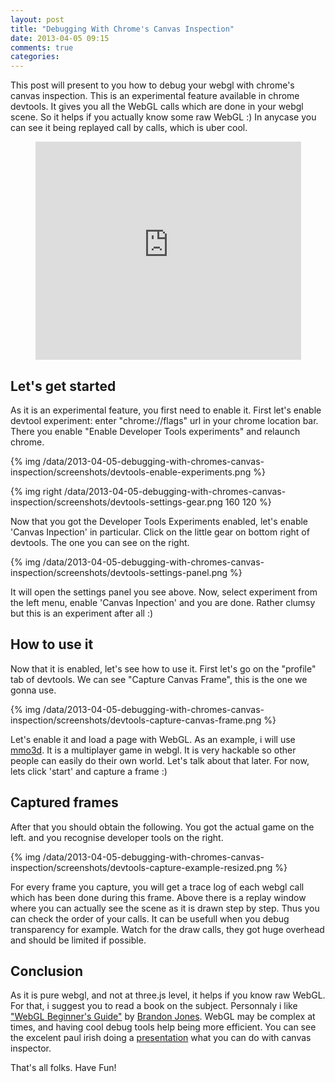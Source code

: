 ```yaml
---
layout: post
title: "Debugging With Chrome's Canvas Inspection"
date: 2013-04-05 09:15
comments: true
categories: 
---
```


This post will present to you how to debug your webgl with  chrome's canvas inspection.
This is an experimental feature available in chrome devtools.
It gives you all the WebGL calls which are done in your webgl scene. 
So it helps if you actually know some raw WebGL :)
In anycase you can see it being replayed call by calls, which is uber cool.

<center>
  <iframe width="425" height="349" src="http://www.youtube.com/embed/FY4UQpu1ijM" frameborder="0" allowfullscreen></iframe>
</center>

<!-- more -->

## Let's get started
As it is an experimental feature, you first need to enable it.
First let's enable devtool experiment: enter "chrome://flags" url 
in your chrome location bar. There you enable "Enable Developer Tools experiments"
and relaunch chrome.

{% img /data/2013-04-05-debugging-with-chromes-canvas-inspection/screenshots/devtools-enable-experiments.png %}

{% img right /data/2013-04-05-debugging-with-chromes-canvas-inspection/screenshots/devtools-settings-gear.png 160 120 %}

Now that you got the Developer Tools Experiments enabled, let's enable 
'Canvas Inpection' in particular. Click on the little gear on bottom right
of devtools. The one you can see on the right. 

{% img /data/2013-04-05-debugging-with-chromes-canvas-inspection/screenshots/devtools-settings-panel.png %}

It will open the settings panel you see above.
Now, select experiment from the left menu, enable 'Canvas Inpection' and you are done.
Rather clumsy but this is an experiment after all :)

## How to use it
Now that it is enabled, let's see how to use it.
First let's go on the "profile" tab of devtools. We can see "Capture Canvas Frame", this is the one we gonna use. 

{% img /data/2013-04-05-debugging-with-chromes-canvas-inspection/screenshots/devtools-capture-canvas-frame.png %}

Let's enable it and load a page with WebGL. 
As an example, i will use [mmo3d](http://mmo3d.jit.su/montains). It is a multiplayer game
in webgl. It is very hackable so other people can easily do their own world. Let's talk about
that later. For now, lets click 'start' and capture a frame :)
 
## Captured frames

After that you should obtain the following. You got the actual game on the left. 
and you recognise developer tools on the right.

{% img /data/2013-04-05-debugging-with-chromes-canvas-inspection/screenshots/devtools-capture-example-resized.png %}

For every frame you capture, you will get a trace log of each webgl call which has been done during this frame.
Above there is a replay window where you can actually see the scene as it is drawn step by step. 
Thus you can check the order of your calls. It can be usefull when you debug transparency for example. 
Watch for the draw calls, they got huge overhead and should be limited if possible.

## Conclusion
As it is pure webgl, and not at three.js level, it helps if you know raw WebGL. For that, i suggest 
you to read a book on the subject. Personnaly i 
like 
["WebGL Beginner's Guide"](http://example.com)
by
[Brandon Jones](http://example.com).
WebGL may be complex at times, and having cool debug tools help being more efficient.
You can see the excelent paul irish doing a 
[presentation](http://www.youtube.com/watch?v=FY5iiuQRyEE&feature=youtu.be&t=8m23s)
what you can do with canvas inspector.

That's all folks. Have Fun!
